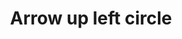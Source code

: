 ---
title: Arrow up left circle
tags:
icon: arrow-up-left-circle
svg: '<svg xmlns="http://www.w3.org/2000/svg" width="24" height="24" fill="none" viewBox="0 0 24 24" stroke-width="1.5" stroke-linecap="round" stroke-linejoin="round" stroke="currentColor"><circle cx="12" cy="12.5" r="9"/><path d="M15.182 15.682 8.818 9.318m0 4.95v-4.95h4.95"/></svg>'
---